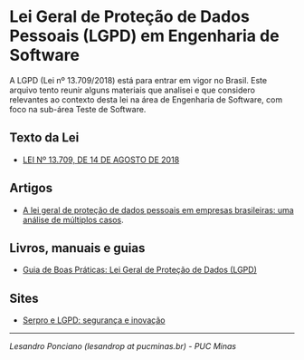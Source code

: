 # Lei Geral de Proteção de Dados Pessoais (LGPD) em Engenharia de Software

A LGPD (Lei nº 13.709/2018) está para entrar em vigor no Brasil. Este arquivo tento reunir alguns materiais que analisei e que considero relevantes ao contexto desta lei na área de Engenharia de Software, com foco na sub-área Teste de Software.

## Texto da Lei ##
* [LEI Nº 13.709, DE 14 DE AGOSTO DE 2018](http://www.planalto.gov.br/ccivil_03/_ato2015-2018/2018/lei/L13709compilado.htm)

## Artigos ##
* [A lei geral de proteção de dados pessoais em empresas brasileiras: uma análise de múltiplos casos](http://www.scielo.org.co/scielo.php?script=sci_arttext&pid=S2215-910X2019000300089&lng=en&nrm=iso ).

## Livros, manuais e guias ##

* [Guia de Boas Práticas: Lei Geral de Proteção de Dados (LGPD)](https://www.gov.br/governodigital/pt-br/governanca-de-dados/guia-lgpd.pdf)

## Sites ##
* [Serpro e LGPD: segurança e inovação](https://www.serpro.gov.br/lgpd)

---
_Lesandro Ponciano (lesandrop at pucminas.br) - PUC Minas_